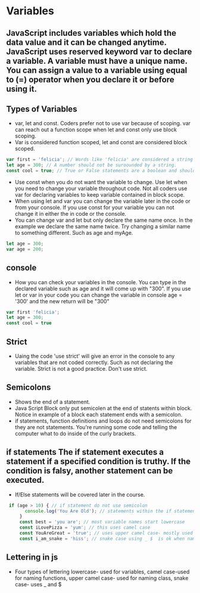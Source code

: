 # Variables

## JavaScript includes variables which hold the data value and it can be changed anytime. JavaScript uses reserved keyword var to declare a variable. A variable must have a unique name. You can assign a value to a variable using equal to (=) operator when you declare it or before using it.

## Types of Variables
- var, let and const. Coders prefer not to use var because of scoping. var can reach out a function scope when let and const only use block scoping. 
- Var is considered function scoped, let and const are considered block scoped. 
```js
var first = 'felicia'; // Words like 'felicia' are considered a string and should be surrounded by paranthasis. 
let age = 300; // A number should not be suroounded by a string. 
const cool = true; // True or False statements are a boolean and should not be surrounded by a string. 
```
- Use const when you do not want the variable to change. Use let when you need to change your variable throughout code. Not all coders use var for declaring variables to keep variable contained in block scope. 
- When using let and var you can change the variable later in the code or from your console. If you use const for your variable you can not change it in either the in code or the console. 
- You can change var and let but only declare the same name once. In the example we declare the same name twice. Try changing a similar name to something different. Such as age and myAge.
```js
let age = 300;
var age = 200;
```
## console
- How you can check your variables in the console. You can type in the declared variable such as age and it will come up with "300". If you use let or var in your code you can change the variable in console age = '300' and the new return will be "300"
```js
var first 'felicia';
let age = 300;
const cool = true
```
## Strict
- Uaing the code 'use strict' will give an error in the console to any variables that are not coded correctly. Such as not declaring the variable. Strict is not a good practice. Don't use strict. 
## Semicolons
- Shows the end of a statement. 
- Java Script Block only put semicolen at the end of statents within block. Notice in example of a block each statement ends with a semicolon.
- if statements, function definitions and loops do not need semicolons for they are not statements. You're running some code and telling the computer what to do inside of the curly brackets. 

## if statements The if statement executes a statement if a specified condition is truthy. If the condition is falsy, another statement can be executed. 
- If/Else statements will be covered later in the course. 
```js
 if (age > 10) { // if statement do not use semicolon
       console.log('You Are Old'); // statements within the if statement block. 
     }
     const best = 'you are'; // most variable names start lowercase
     const iLovePizza = 'yum'; // this uses camel case
     const YouAreGreat = 'true'; // uses upper camel case- mostly used for naming class
     const i_am_snake = 'hiss'; // snake case using _ $  is ok when naming
```
## Lettering in js
- Four types of lettering lowercase- used for variables, camel case-used for naming functions, upper camel case- used for naming class, snake case- uses _ and $ 